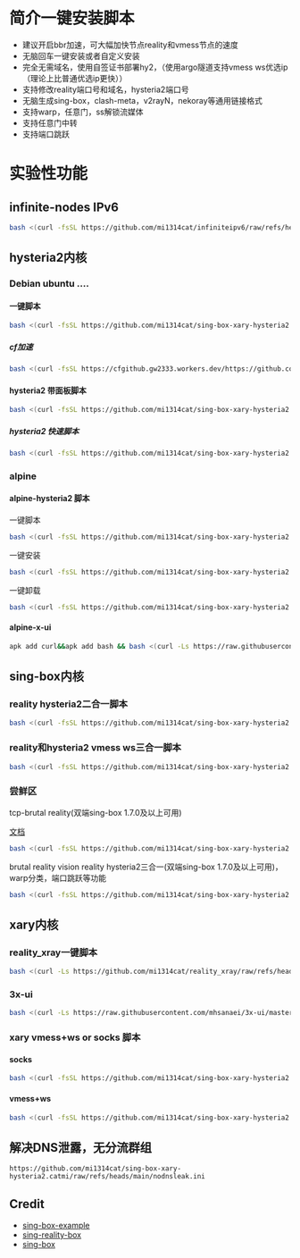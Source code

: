# 简介一键安装脚本
- 建议开启bbr加速，可大幅加快节点reality和vmess节点的速度
- 无脑回车一键安装或者自定义安装
- 完全无需域名，使用自签证书部署hy2，（使用argo隧道支持vmess ws优选ip（理论上比普通优选ip更快））
- 支持修改reality端口号和域名，hysteria2端口号
- 无脑生成sing-box，clash-meta，v2rayN，nekoray等通用链接格式
- 支持warp，任意门，ss解锁流媒体
- 支持任意门中转
- 支持端口跳跃
# 实验性功能


## infinite-nodes IPv6 

```bash
bash <(curl -fsSL https://github.com/mi1314cat/infiniteipv6/raw/refs/heads/main/infinite-nodes.sh)
```
## hysteria2内核

### Debian ubuntu ....
#### 一键脚本
```bash
bash <(curl -fsSL https://github.com/mi1314cat/sing-box-xary-hysteria2.catmi/raw/refs/heads/main/Ubuntu.sh)
```
##### cf加速
```bash
bash <(curl -fsSL https://cfgithub.gw2333.workers.dev/https://github.com/mi1314cat/sing-box-xary-hysteria2.catmi/raw/refs/heads/main/Ubuntu.sh)
```
#### hysteria2 带面板脚本
```bash
bash <(curl -fsSL https://github.com/mi1314cat/sing-box-xary-hysteria2.catmi/raw/refs/heads/main/cathy2.sh)
```
#####  hysteria2 快速脚本
```bash
bash <(curl -fsSL https://github.com/mi1314cat/sing-box-xary-hysteria2.catmi/raw/refs/heads/main/H3hy2.sh)
```
### alpine
#### alpine-hysteria2 脚本
一键脚本
```bash
bash <(curl -fsSL https://github.com/mi1314cat/sing-box-xary-hysteria2.catmi/raw/refs/heads/main/alpine.sh)
```
一键安装
 ```bash
bash <(curl -fsSL https://github.com/mi1314cat/sing-box-xary-hysteria2.catmi/raw/refs/heads/main/alpine-hysteria2.sh)
```
一键卸载
```bash
bash <(curl -fsSL https://github.com/mi1314cat/sing-box-xary-hysteria2.catmi/raw/refs/heads/main/uninstall_alpine-hysteria2.sh)
```
#### alpine-x-ui
 ```bash
apk add curl&&apk add bash && bash <(curl -Ls https://raw.githubusercontent.com/Lynn-Becky/Alpine-x-ui/main/alpine-xui.sh)
```


## sing-box内核
### reality hysteria2二合一脚本

```bash
bash <(curl -fsSL https://github.com/mi1314cat/sing-box-xary-hysteria2.catmi/raw/main/install.sh)
```
### reality和hysteria2 vmess ws三合一脚本

```bash
bash <(curl -fsSL https://github.com/mi1314cat/sing-box-xary-hysteria2.catmi/raw/main/beta.sh)
```
### 尝鲜区
 tcp-brutal reality(双端sing-box 1.7.0及以上可用)

[文档](https://github.com/apernet/tcp-brutal/blob/master/README.zh.md)

```bash
bash <(curl -fsSL https://github.com/mi1314cat/sing-box-xary-hysteria2.catmi/raw/main/tcp-brutal-reality.sh)
```
 brutal reality vision reality hysteria2三合一(双端sing-box 1.7.0及以上可用)，warp分类，端口跳跃等功能

```bash
bash <(curl -fsSL https://github.com/mi1314cat/sing-box-xary-hysteria2.catmi/raw/main/brutal-reality-hysteria.sh)
```

## xary内核
### reality_xray一键脚本
```bash
bash <(curl -Ls https://github.com/mi1314cat/reality_xray/raw/refs/heads/main/reality_xray.sh)
```
### 3x-ui
```bash
bash <(curl -Ls https://raw.githubusercontent.com/mhsanaei/3x-ui/master/install.sh)
```

### xary  vmess+ws or socks 脚本
#### socks
```bash
bash <(curl -fsSL https://github.com/mi1314cat/sing-box-xary-hysteria2.catmi/raw/main/xary.sh) socks
```
#### vmess+ws
```bash
bash <(curl -fsSL https://github.com/mi1314cat/sing-box-xary-hysteria2.catmi/raw/main/xary.sh) vmess
```

## 解决DNS泄露，无分流群组
```
https://github.com/mi1314cat/sing-box-xary-hysteria2.catmi/raw/refs/heads/main/nodnsleak.ini
```



## Credit
- [sing-box-example](https://github.com/chika0801/sing-box-examples)
- [sing-reality-box](https://github.com/deathline94/sing-REALITY-Box)
- [sing-box](https://github.com/SagerNet/sing-box)


